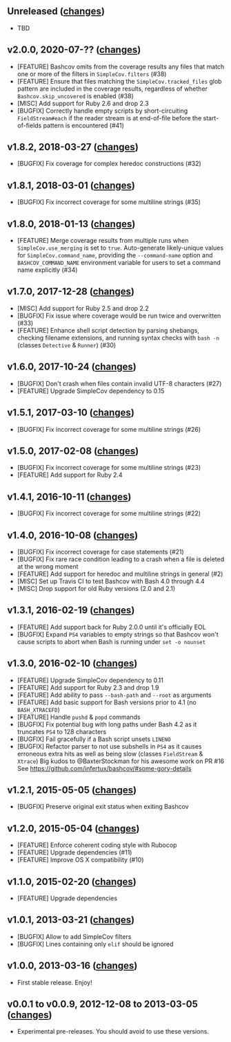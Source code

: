 ## Unreleased ([changes](https://github.com/infertux/bashcov/compare/v2.0.0...master))

  * TBD

## v2.0.0, 2020-07-?? ([changes](https://github.com/infertux/bashcov/compare/v1.8.2...v2.0.0))

  * [FEATURE] Bashcov omits from the coverage results any files that match one
              or more of the filters in `SimpleCov.filters` (#38)
  * [FEATURE] Ensure that files matching the `SimpleCov.tracked_files` glob
              pattern are included in the coverage results, regardless of
              whether `Bashcov.skip_uncovered` is enabled (#38)
  * [MISC]    Add support for Ruby 2.6 and drop 2.3
  * [BUGFIX]  Correctly handle empty scripts by short-circuiting
              `FieldStream#each` if the reader stream is at end-of-file before
              the start-of-fields pattern is encountered (#41)

## v1.8.2, 2018-03-27 ([changes](https://github.com/infertux/bashcov/compare/v1.8.1...v1.8.2))

  * [BUGFIX]  Fix coverage for complex heredoc constructions (#32)

## v1.8.1, 2018-03-01 ([changes](https://github.com/infertux/bashcov/compare/v1.8.0...v1.8.1))

  * [BUGFIX]  Fix incorrect coverage for some multiline strings (#35)

## v1.8.0, 2018-01-13 ([changes](https://github.com/infertux/bashcov/compare/v1.7.0...v1.8.0))

  * [FEATURE] Merge coverage results from multiple runs when
              `SimpleCov.use_merging` is set to `true`. Auto-generate
              likely-unique values for `SimpleCov.command_name`, providing the
              `--command-name` option and `BASHCOV_COMMAND_NAME` environment
              variable for users to set a command name explicitly (#34)

## v1.7.0, 2017-12-28 ([changes](https://github.com/infertux/bashcov/compare/v1.6.0...v1.7.0))

  * [MISC]    Add support for Ruby 2.5 and drop 2.2
  * [BUGFIX]  Fix issue where coverage would be run twice and overwritten (#33)
  * [FEATURE] Enhance shell script detection by parsing shebangs, checking
              filename extensions, and running syntax checks with `bash -n`
              (classes `Detective` & `Runner`) (#30)

## v1.6.0, 2017-10-24 ([changes](https://github.com/infertux/bashcov/compare/v1.5.1...v1.6.0))

  * [BUGFIX]  Don't crash when files contain invalid UTF-8 characters (#27)
  * [FEATURE] Upgrade SimpleCov dependency to 0.15

## v1.5.1, 2017-03-10 ([changes](https://github.com/infertux/bashcov/compare/v1.5.0...v1.5.1))

  * [BUGFIX]  Fix incorrect coverage for some multiline strings (#26)

## v1.5.0, 2017-02-08 ([changes](https://github.com/infertux/bashcov/compare/v1.4.1...v1.5.0))

  * [BUGFIX]  Fix incorrect coverage for some multiline strings (#23)
  * [FEATURE] Add support for Ruby 2.4

## v1.4.1, 2016-10-11 ([changes](https://github.com/infertux/bashcov/compare/v1.4.0...v1.4.1))

  * [BUGFIX]  Fix incorrect coverage for some multiline strings (#22)

## v1.4.0, 2016-10-08 ([changes](https://github.com/infertux/bashcov/compare/v1.3.1...v1.4.0))

  * [BUGFIX]  Fix incorrect coverage for case statements (#21)
  * [BUGFIX]  Fix rare race condition leading to a crash when a file is deleted at the wrong moment
  * [FEATURE] Add support for heredoc and multiline strings in general (#2)
  * [MISC]    Set up Travis CI to test Bashcov with Bash 4.0 through 4.4
  * [MISC]    Drop support for old Ruby versions (2.0 and 2.1)

## v1.3.1, 2016-02-19 ([changes](https://github.com/infertux/bashcov/compare/v1.3.0...v1.3.1))

  * [FEATURE] Add support back for Ruby 2.0.0 until it's officially EOL
  * [BUGFIX]  Expand `PS4` variables to empty strings so that Bashcov won't cause scripts to abort when Bash is running under `set -o nounset`

## v1.3.0, 2016-02-10 ([changes](https://github.com/infertux/bashcov/compare/v1.2.1...v1.3.0))

  * [FEATURE] Upgrade SimpleCov dependency to 0.11
  * [FEATURE] Add support for Ruby 2.3 and drop 1.9
  * [FEATURE] Add ability to pass `--bash-path` and `--root` as arguments
  * [FEATURE] Add basic support for Bash versions prior to 4.1 (no `BASH_XTRACEFD`)
  * [FEATURE] Handle `pushd` & `popd` commands
  * [BUGFIX]  Fix potential bug with long paths under Bash 4.2 as it truncates `PS4` to 128 characters
  * [BUGFIX]  Fail gracefully if a Bash script unsets `LINENO`
  * [BUGFIX]  Refactor parser to not use subshells in `PS4` as it causes erroneous extra hits as well as being slow (classes `FieldStream` & `Xtrace`)
              Big kudos to @BaxterStockman for his awesome work on PR #16
              See https://github.com/infertux/bashcov/#some-gory-details

## v1.2.1, 2015-05-05 ([changes](https://github.com/infertux/bashcov/compare/v1.2.0...v1.2.1))

  * [BUGFIX]  Preserve original exit status when exiting Bashcov

## v1.2.0, 2015-05-04 ([changes](https://github.com/infertux/bashcov/compare/v1.1.0...v1.2.0))

  * [FEATURE] Enforce coherent coding style with Rubocop
  * [FEATURE] Upgrade dependencies (#11)
  * [FEATURE] Improve OS X compatibility (#10)

## v1.1.0, 2015-02-20 ([changes](https://github.com/infertux/bashcov/compare/v1.0.1...v1.1.0))

  * [FEATURE] Upgrade dependencies

## v1.0.1, 2013-03-21 ([changes](https://github.com/infertux/bashcov/compare/v1.0.0...v1.0.1))

  * [BUGFIX]  Allow to add SimpleCov filters
  * [BUGFIX]  Lines containing only `elif` should be ignored

## v1.0.0, 2013-03-16 ([changes](https://github.com/infertux/bashcov/compare/v0.0.9...v1.0.0))

  * First stable release. Enjoy!

## v0.0.1 to v0.0.9, 2012-12-08 to 2013-03-05 ([changes](https://github.com/infertux/bashcov/compare/v0.0.1...v0.0.9))

  * Experimental pre-releases. You should avoid to use these versions.

